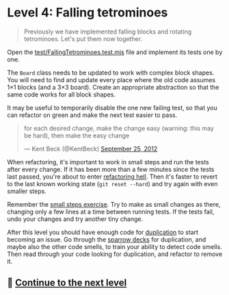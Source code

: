 # Level 4: Falling tetrominoes

> Previously we have implemented falling blocks and rotating tetrominoes. Let's put them now together.

Open the [test/FallingTetrominoes.test.mjs](../test/FallingTetrominoes.test.mjs) file and implement its tests one by
one.

The `Board` class needs to be updated to work with complex block shapes. You will need to find and update every place
where the old code assumes 1×1 blocks (and a 3×3 board). Create an appropriate abstraction so that the same code works
for all block shapes.

It may be useful to temporarily disable the one new failing test, so that you can refactor on green and make the next
test easier to pass.

<blockquote class="twitter-tweet"><p lang="en" dir="ltr">for each desired change, make the change easy (warning: this may be hard), then make the easy change</p>&mdash; Kent Beck (@KentBeck) <a href="https://twitter.com/KentBeck/status/250733358307500032?ref_src=twsrc%5Etfw">September 25, 2012</a></blockquote>

When refactoring, it's important to work in small steps and run the tests after every change. If it has been more than a
few minutes since the tests last passed, you're about to enter [refactoring hell](https://wiki.c2.com/?RefactoringHell).
Then it's faster to revert to the last known working state (`git reset --hard`) and try again with even smaller steps.

Remember the [small steps exercise](https://github.com/luontola/tdd-mooc-small-steps). Try to make as small changes as
there, changing only a few lines at a time between running tests. If the tests fail, undo your changes and try another
tiny change.

After this level you should have enough code for [duplication](https://tdd.mooc.fi/2-design#duplication) to start
becoming an issue. Go through
the [sparrow decks](https://llewellynfalco.blogspot.com/p/sparrow-decks.html) for duplication, and maybe also the other
code smells, to train your ability to detect code smells. Then read through your code looking for duplication, and
refactor to remove it.

## 🚀 [Continue to the next level](level-5.md)
